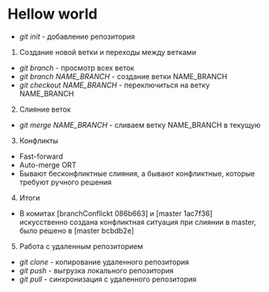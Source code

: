 # Hellow world
*   *git init* - добавление репозитория

1. Создание новой ветки и переходы между ветками
*   *git branch* - просмотр всех веток
*   *git branch NAME_BRANCH* - создание ветки NAME_BRANCH
*   *git checkout NAME_BRANCH* - переключиться на ветку NAME_BRANCH

2. Слияние веток
*   *git merge NAME_BRANCH* - сливаем ветку NAME_BRANCH в текущую

3. Конфликты
* Fast-forward
* Auto-merge ORT
* Бывают бесконфликтные слияния, а бывают конфликтные, которые требуют ручного решения

4. Итоги
* В комитах [branchConflickt 086b663] и [master 1ac7f36] искусственно создана конфликтная ситуация при слиянии в master, было решено в [master bcbdb2e]

5. Работа с удаленным репозиторием
* *git clone* - копирование удаленного репозитория
* *git push* - выгрузка локального репозитория
* *git pull* - синхронизация с удаленного репозитория
